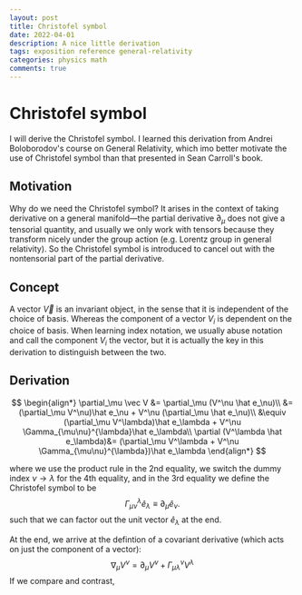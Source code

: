 ```yaml
---
layout: post
title: Christofel symbol
date: 2022-04-01
description: A nice little derivation
tags: exposition reference general-relativity
categories: physics math
comments: true
---
```






# Christofel symbol

I will derive the Christofel symbol. I learned this derivation from Andrei Boloborodov's course on General Relativity, which imo better motivate the use of Christofel symbol than that presented in Sean Carroll's book.

## Motivation

Why do we need the Christofel symbol? It arises in the context of taking derivative on a general manifold—the partial derivative $\partial_\mu$ does not give a tensorial quantity, and usually we only work with tensors because they transform nicely under the group action (e.g. Lorentz group in general relativity). So the Christofel symbol is introduced to cancel out with the nontensorial part of the partial derivative.

## Concept

A vector $\vec V$ is an invariant object, in the sense that it is independent of the choice of basis. Whereas the component of a vector $V_i$ is dependent on the choice of basis. When learning index notation, we usually abuse notation and call the component $V_i$ the vector, but it is actually the key in this derivation to distinguish between the two.

## Derivation

$$
\begin{align*}
\partial_\mu \vec V &= \partial_\mu (V^\nu \hat e_\nu)\\
&= (\partial_\mu V^\nu)\hat e_\nu + V^\nu (\partial_\mu \hat e_\nu)\\
&\equiv (\partial_\mu V^\lambda)\hat e_\lambda + V^\nu \Gamma_{\mu\nu}^{\lambda}\hat e_\lambda\\
\partial (V^\lambda \hat e_\lambda)&= (\partial_\mu V^\lambda + V^\nu \Gamma_{\mu\nu}^{\lambda})\hat e_\lambda
\end{align*}
$$

where we use the product rule in the 2nd equality, we switch the dummy index $\nu\rightarrow \lambda$ for the 4th equality, and in the 3rd equality we define the Christofel symbol to be
$$
\Gamma^\lambda_{\mu\nu} \hat e_{\lambda} \equiv \partial_\mu \hat e_{\nu}.
$$
such that we can factor out the unit vector $\hat e_\lambda$ at the end.



At the end, we arrive at the defintion of a covariant derivative (which acts on just the component of a vector):
$$
\nabla_\mu V^\nu = \partial_\mu V^\nu + \Gamma^\nu_{\mu\lambda} V^\lambda
$$
If we compare and contrast, 




